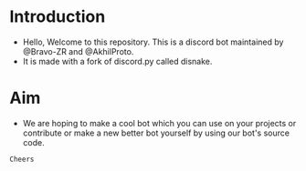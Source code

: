 # Introduction
- Hello, Welcome to this repository. This is a discord bot maintained by @Bravo-ZR and @AkhilProto.
- It is made with a fork of discord.py called disnake.
# Aim
- We are hoping to make a cool bot which you can use on your projects or contribute or make a new better bot yourself by using our bot's source code.

`Cheers`


